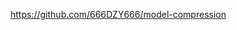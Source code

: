 

<!--
 * @version:
 * @Author:  StevenJokess https://github.com/StevenJokess
 * @Date: 2020-12-07 16:33:35
 * @LastEditors:  StevenJokess https://github.com/StevenJokess
 * @LastEditTime: 2020-12-07 16:33:36
 * @Description:
 * @TODO::
 * @Reference:
-->
https://github.com/666DZY666/model-compression
